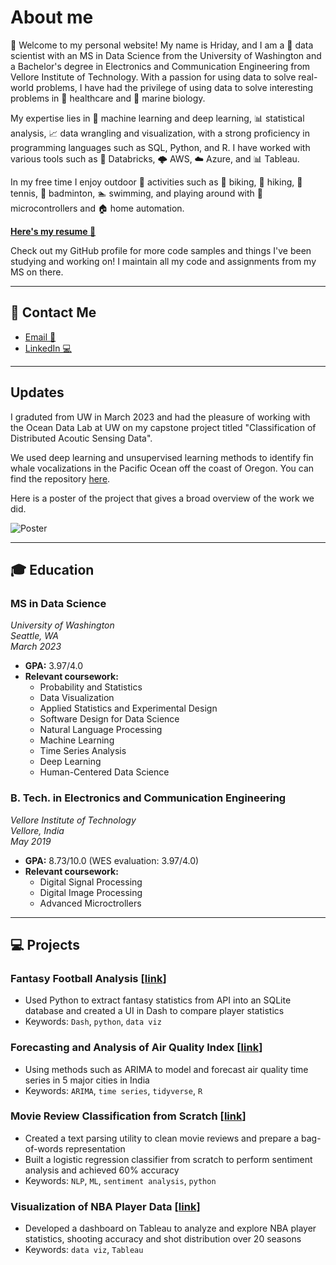 # About me

👋 Welcome to my personal website! My name is Hriday, and I am a 🤖 data scientist with an MS in Data Science from the University of Washington and a Bachelor's degree in Electronics and Communication Engineering from Vellore Institute of Technology. With a passion for using data to solve real-world problems, I have had the privilege of using data to solve interesting problems in 🏥 healthcare and 🌊 marine biology.

My expertise lies in 🧠 machine learning and deep learning, 📊 statistical analysis, 📈 data wrangling and visualization, with a strong proficiency in programming languages such as SQL, Python, and R. I have worked with various tools such as 🚀 Databricks, 🌩️ AWS, ☁️ Azure, and 📊 Tableau.

In my free time I enjoy outdoor 🌳 activities such as 🚴 biking, 🥾 hiking, 🎾 tennis, 🏸 badminton, 🏊 swimming, and playing around with 🤖 microcontrollers and 🏠 home automation.

**[Here's my resume 📄](/assets/Resume_Mar2023.pdf)**

Check out my GitHub profile for more code samples and things I've been studying and working on! I maintain all my code and assignments from my MS on there.

* * *

## 📨 Contact Me

- [Email 📧](mailto:hbaghar@uw.edu)
- [LinkedIn 💻](https://www.linkedin.com/in/hridaybaghar/)

* * *

## Updates

I graduted from UW in March 2023 and had the pleasure of working with the Ocean Data Lab at UW on my capstone project titled "Classification of Distributed Acoutic Sensing Data".

We used deep learning and unsupervised learning methods to identify fin whale vocalizations in the Pacific Ocean off the coast of Oregon. You can find the repository [here](https://github.com/Ocean-Data-Lab/das-finwhale-vocalization).

Here is a poster of the project that gives a broad overview of the work we did.

![Poster](assets/das-poster.svg)

* * *

## 🎓  Education

### MS in Data Science

_University of Washington_  
_Seattle, WA_  
_March 2023_  

- **GPA:** 3.97/4.0
- **Relevant coursework:**
  - Probability and Statistics
  - Data Visualization
  - Applied Statistics and Experimental Design
  - Software Design for Data Science
  - Natural Language Processing
  - Machine Learning
  - Time Series Analysis
  - Deep Learning
  - Human-Centered Data Science

### B. Tech. in Electronics and Communication Engineering

_Vellore Institute of Technology_  
_Vellore, India_  
_May 2019_  

- **GPA:** 8.73/10.0 (WES evaluation: 3.97/4.0)
- **Relevant coursework:**
  - Digital Signal Processing
  - Digital Image Processing
  - Advanced Microctrollers

* * *

## 💻  Projects

### Fantasy Football Analysis [[link](https://github.com/hbaghar/fpl-dashboard)]

- Used Python to extract fantasy statistics from API into an SQLite database and created a UI in Dash to compare player statistics
- Keywords: `Dash`, `python`, `data viz`

### Forecasting and Analysis of Air Quality Index [[link](https://github.com/hbaghar/air-quality-time-series)]

- Using methods such as ARIMA to model and forecast air quality time series in 5 major cities in India
- Keywords: `ARIMA`, `time series`, `tidyverse`, `R`

### Movie Review Classification from Scratch [[link](https://github.com/hbaghar/NLP/tree/main/Text_Classification)]

- Created a text parsing utility to clean movie reviews and prepare a bag-of-words representation
- Built a logistic regression classifier from scratch to perform sentiment analysis and achieved 60% accuracy
- Keywords: `NLP`, `ML`, `sentiment analysis`, `python`

### Visualization of NBA Player Data [[link](https://public.tableau.com/app/profile/hriday.baghar/viz/NBAPlayerStatisticsDashboard/Dashboard1)]

- Developed a dashboard on Tableau to analyze and explore NBA player statistics, shooting accuracy and shot distribution over 20 seasons
- Keywords: `data viz`, `Tableau`
